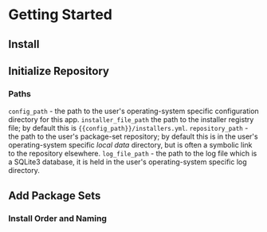 # Getting Started

## Install

## Initialize Repository

### Paths

`config_path` - the path to the user's operating-system specific configuration directory for this
app.
`installer_file_path` the path to the installer registry file; by default this is
`{{config_path}}/installers.yml`.
`repository_path` - the path to the user's package-set repository; by default this is in the user's
operating-system specific *local data* directory, but is often a symbolic link to the repository
elsewhere.
`log_file_path` - the path to the log file which is a SQLite3 database, it is held in the user's
operating-system specific log directory.

## Add Package Sets

### Install Order and Naming